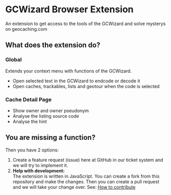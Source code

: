 # GCWizard Browser Extension

An extension to get access to the tools of the GCWizard and solve mysterys on geocaching.com

## What does the extension do?

### Global

Extends your context menu with functions of the GCWizard.

<ul>
    <li>Open selected text in the GCWizard to endcode or decode it</li>
    <li>Open caches, trackables, lists and geotour when the code is selected</li>
</ul>

### Cache Detail Page

<ul>
    <li>Show owner and owner pseudonym</li>
    <li>Analyse the listing source code</li>
    <li>Analyse the hint</li>
</ul>

## You are missing a function?

Then you have 2 options:

<ol>
    <li>Create a feature request (issue) here at GitHub in our ticket system and we will try to implement it.</li>
    <li>
        <b>Help with development:</b><br>
        The extension is written in JavaScript. You can create a fork from this repository and make the changes. Then you can create a pull request and we will take your change over.
        See: <a href="https://github.com/capoaira/GCWizard-Extension/wiki/How-to-contribute" title="How to contribute">How to contribute</a>
    </li>
</ol>
